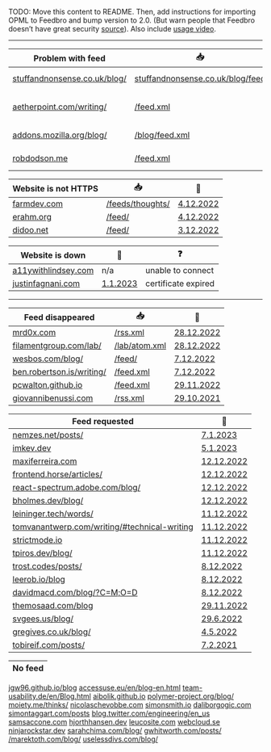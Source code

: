 TODO: Move this content to README. Then, add instructions for importing OPML to Feedbro and bump version to 2.0. (But warn people that Feedbro doesn’t have great security [source](https://infosec.exchange/@WPalant/109581635136365872)). Also include [usage video](https://www.youtube.com/watch?v=7zI5Bdm4aCo).

---

Problem with feed | 📥 | 💬 | ❓
-|-|-|-
[stuffandnonsense.co.uk/blog/](https://stuffandnonsense.co.uk/blog/) | [stuffandnonsense.co.uk/blog/feed](https://stuffandnonsense.co.uk/blog/feed) | [11.1.2023](https://mastodon.social/@simevidas/109669185308080021) | server error
[aetherpoint.com/writing/](https://www.aetherpoint.com/writing/) | [/feed.xml](https://www.aetherpoint.com/feed.xml) | [4.12.2022](https://mastodon.social/@simevidas/109457465962904832) | feed is empty
[addons.mozilla.org/blog/](https://addons.mozilla.org/blog/) | [/blog/feed.xml](https://addons.mozilla.org/blog/feed.xml) | [26.11.2022](https://www.reddit.com/r/firefox/comments/z4u4kb/feedbro_addon_cant_access_feed_of_firefox_addons/) | CORS error
[robdodson.me](https://robdodson.me/) | [/feed.xml](https://robdodson.me/feed.xml) | [25.11.2022](https://mastodon.social/@simevidas/109402350486107411) | invalid XML

Website is not HTTPS | 📥 | 💬
-|-|-
[farmdev.com](http://farmdev.com/) | [/feeds/thoughts/](http://farmdev.com/feeds/thoughts/) | [4.12.2022](https://mastodon.social/@simevidas/109456873257419744)
[erahm.org](http://www.erahm.org/) | [/feed/](http://www.erahm.org/feed/) | [4.12.2022](https://twitter.com/simevidas/status/1599202160524562432)
[didoo.net](http://www.didoo.net/) | [/feed/](http://www.didoo.net/feed/) | [3.12.2022](https://twitter.com/simevidas/status/1598828194924089346)

Website is down | 💬 | ❓
-|-|-
[a11ywithlindsey.com](https://www.a11ywithlindsey.com/) | n/a | unable to connect
[justinfagnani.com](https://justinfagnani.com/) | [1.1.2023](https://mastodon.social/@simevidas/109616402396112644) | certificate expired

---

Feed disappeared | 📥 | 💬
-|-|-
[mrd0x.com](https://mrd0x.com/) | [/rss.xml](https://mrd0x.com/rss.xml) | [28.12.2022](https://twitter.com/simevidas/status/1608228297221046272)
[filamentgroup.com/lab/](https://www.filamentgroup.com/lab/) | [/lab/atom.xml](https://www.filamentgroup.com/lab/atom.xml) | [28.12.2022](https://twitter.com/simevidas/status/1607876034216579073)
[wesbos.com/blog/](https://wesbos.com/blog/) | [/feed/](http://wesbos.com/feed/) | [7.12.2022](https://github.com/wesbos/wesbos/issues/70#issuecomment-1341369901)
[ben.robertson.is/writing/](https://ben.robertson.is/writing/) | [/feed.xml](https://ben.robertson.is/feed.xml) | [7.12.2022](https://github.com/benrobertsonio/benrobertson.io/issues/65)
[pcwalton.github.io](https://pcwalton.github.io/) | [/feed.xml](https://pcwalton.github.io/feed.xml) | [29.11.2022](https://github.com/pcwalton/pcwalton.github.com/issues/6)
[giovannibenussi.com](https://www.giovannibenussi.com/) | [/rss.xml](https://www.giovannibenussi.com/rss.xml) | [29.10.2021](https://twitter.com/simevidas/status/1454144581684039689)

Feed requested | 💬
-|-
[nemzes.net/posts/](https://nemzes.net/posts/) | [7.1.2023](https://mastodon.social/@simevidas/109649862770330876)
[imkev.dev](https://imkev.dev/) | [5.1.2023](https://mastodon.social/@simevidas/109638313938258067)
[maxiferreira.com](https://www.maxiferreira.com/) | [12.12.2022](https://twitter.com/simevidas/status/1602157245814509568)
[frontend.horse/articles/](https://frontend.horse/articles/) | [12.12.2022](https://twitter.com/simevidas/status/1602156649938124800)
[react-spectrum.adobe.com/blog/](https://react-spectrum.adobe.com/blog/) | [12.12.2022](https://twitter.com/simevidas/status/1602155142643695618)
[bholmes.dev/blog/](https://bholmes.dev/blog/) | [12.12.2022](https://twitter.com/simevidas/status/1602149251575947265)
[leininger.tech/words/](https://leininger.tech/words/) | [11.12.2022](https://twitter.com/simevidas/status/1601747628165042176)
[tomvanantwerp.com/writing/#technical-writing](https://tomvanantwerp.com/writing/#technical-writing) | [11.12.2022](https://github.com/tvanantwerp/tomvanantwerp.com/issues/88)
[strictmode.io](https://www.strictmode.io/) | [11.12.2022](https://twitter.com/simevidas/status/1601745034164174848)
[tpiros.dev/blog/](https://tpiros.dev/blog/) | [11.12.2022](https://twitter.com/simevidas/status/1601740434858213376)
[trost.codes/posts/](https://trost.codes/posts/) | [8.12.2022](https://twitter.com/simevidas/status/1600981003388219392)
[leerob.io/blog](https://leerob.io/blog) | [8.12.2022](https://twitter.com/simevidas/status/1600700426420391937)
[davidmacd.com/blog/?C=M;O=D](https://www.davidmacd.com/blog/?C=M;O=D) | [8.12.2022](https://twitter.com/simevidas/status/1600697135367786497)
[themosaad.com/blog](https://www.themosaad.com/blog) | [29.11.2022](https://news.ycombinator.com/item?id=33789426)
[svgees.us/blog/](https://svgees.us/blog/) | [29.6.2022](https://github.com/svgeesus/svgeesus.github.io/issues/12)
[gregives.co.uk/blog/](https://gregives.co.uk/blog/) | [4.5.2022](https://gregives.co.uk/guestbook/)
[tobireif.com/posts/](https://tobireif.com/posts/) | [7.2.2021](https://twitter.com/simevidas/status/1358289331291643908)

| No feed |
|-|
[jgw96.github.io/blog](https://jgw96.github.io/blog/)
[accessuse.eu/en/blog-en.html](https://accessuse.eu/en/blog-en.html)
[team-usability.de/en/Blog.html](https://team-usability.de/en/Blog.html)
[aibolik.github.io](https://aibolik.github.io/)
[polymer-project.org/blog/](https://www.polymer-project.org/blog/)
[moiety.me/thinks/](https://moiety.me/thinks/)
[nicolaschevobbe.com](https://nicolaschevobbe.com/)
[simonsmith.io](https://simonsmith.io/)
[daliborgogic.com](https://daliborgogic.com/)
[simontaggart.com/posts](https://www.simontaggart.com/posts)
[blog.twitter.com/engineering/en_us](https://blog.twitter.com/engineering/en_us)
[samsaccone.com](https://samsaccone.com/)
[hjorthhansen.dev](https://www.hjorthhansen.dev/)
[leucosite.com](https://leucosite.com/)
[webcloud.se](https://webcloud.se/)
[ninjarockstar.dev](https://ninjarockstar.dev/)
[sarahchima.com/blog/](https://sarahchima.com/blog/)
[gwhitworth.com/posts/](https://www.gwhitworth.com/posts/)
[/marektoth.com/blog/](https://marektoth.com/blog/)
[uselessdivs.com/blog/](https://uselessdivs.com/blog/)
